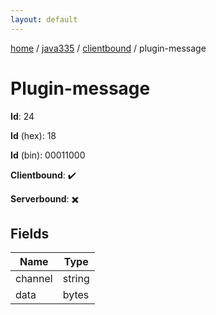```yaml
---
layout: default
---
```


[home](/)  /  [java335](/protocol/java335)  /  [clientbound](/protocol/java335/clientbound)  /  plugin-message

# Plugin-message

**Id**: 24

**Id** (hex): 18

**Id** (bin): 00011000

**Clientbound**: ✔️

**Serverbound**: ✖️

## Fields

Name | Type
---|---
channel | string
data | bytes


